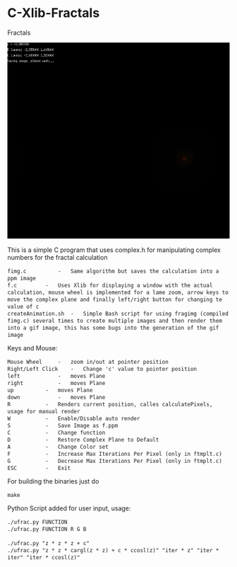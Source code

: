 # C-Xlib-Fractals

Fractals

![Screenshot](animy.gif)

This is a simple C program that uses complex.h for manipulating complex numbers for the fractal calculation

	fimg.c			-	Same algorithm but saves the calculation into a ppm image
	f.c			-	Uses Xlib for displaying a window with the actual calculation, mouse wheel is implemented for a lame zoom, arrow keys to move the complex plane and finally left/right button for changing te value of c
	createAnimation.sh	-	Simple Bash script for using fragimg (compiled fimg.c) several times to create multiple images and then render them into a gif image, this has some bugs into the generation of the gif image

Keys and Mouse:

	Mouse Wheel		-	zoom in/out at pointer position
	Right/Left Click	-	Change 'c' value to pointer position
	left			-	moves Plane
	right			-	moves Plane
	up			-	moves Plane
	down			-	moves Plane
	R			-	Renders current position, calles calculatePixels, usage for manual render
	W			-	Enable/Disable auto render
	S			-	Save Image as f.ppm
	C			-	Change function
	D			-	Restore Complex Plane to Default
	A			-	Change Color set
	F			-	Increase Max Iterations Per Pixel (only in ftmplt.c)
	G			-	Decrease Max Iterations Per Pixel (only in ftmplt.c)
	ESC			-	Exit

For building the binaries just do

	make

Python Script added for user input, usage:

	./ufrac.py FUNCTION
	./ufrac.py FUNCTION R G B

	./ufrac.py "z * z * z + c"
	./ufrac.py "z * z * cargl(z * z) + c * ccosl(z)" "iter * z" "iter * iter" "iter * ccosl(z)"
